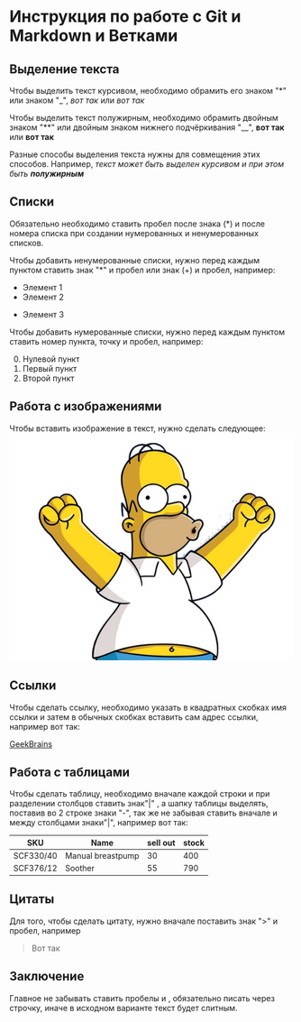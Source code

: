 # Инструкция по работе с Git и Markdown и Ветками

## Выделение текста

Чтобы выделить текст курсивом, необходимо обрамить его знаком "*" или знаком "_", *вот так* или _вот так_

Чтобы выделить текст полужирным, необходимо обрамить двойным знаком "**" или двойным знаком нижнего подчёркивания "__", **вот так** или __вот так__

Разные способы выделения текста нужны для совмещения этих способов. Например, _текст может быть выделен курсивом и при этом быть **полужирным**_

## Списки

Обязательно необходимо ставить пробел после знака (*) и после номера списка при создании нумерованных и ненумерованных списков.

Чтобы добавить ненумерованные списки, нужно перед каждым пунктом ставить знак "*" и пробел или знак (+) и пробел, например:

* Элемент 1
* Элемент 2
+ Элемент 3

Чтобы добавить нумерованные списки, нужно перед каждым пунктом ставить номер пункта, точку и пробел, например:

0. Нулевой пункт
1. Первый пункт
2. Второй пункт

## Работа с изображениями

Чтобы вставить изображение в текст, нужно сделать следующее:
![Привет, это балбес!](gomer.jpg)

## Ссылки

Чтобы сделать ссылку, необходимо указать в квадратных скобках имя ссылки и затем в обычных скобках вставить сам адрес ссылки, например вот так:

[GeekBrains](https://gb.ru)

## Работа с таблицами

Чтобы сделать таблицу, необходимо вначале каждой строки и при разделении столбцов ставить знак"|" , а шапку таблицы выделять, поставив во 2 строке знаки "-", так же не забывая ставить вначале и между столбцами знаки"|", например вот так:

| SKU | Name | sell out | stock |
| --- | ---- | -------- | ----- |
| SCF330/40 | Manual breastpump | 30 | 400 |
| SCF376/12 | Soother | 55 | 790 |

## Цитаты

Для того, чтобы сделать цитату, нужно вначале поставить знак ">" и пробел, например

> Вот так

## Заключение

Главное не забывать ставить пробелы и , обязательно писать через строчку, иначе в исходном варианте текст будет слитным.
